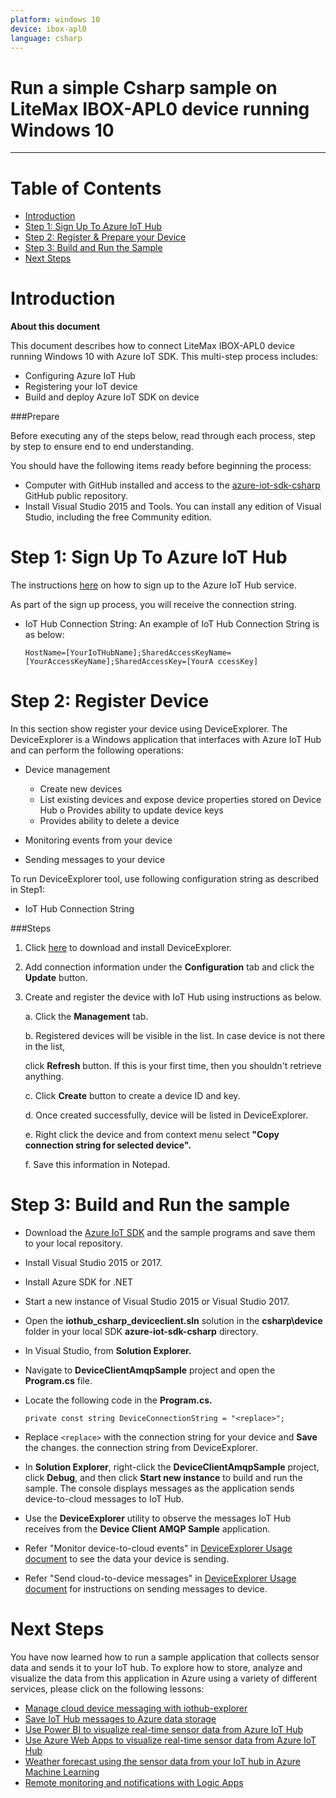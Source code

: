```yaml
---
platform: windows 10
device: ibox-apl0
language: csharp
---
```


Run a simple Csharp sample on LiteMax IBOX-APL0 device running  Windows 10
===
---

# Table of Contents

-   [Introduction](#Introduction)
-   [Step 1: Sign Up To Azure IoT Hub](#SignUpToAzureIoTHub)
-   [Step 2: Register & Prepare your Device](#Register)
-   [Step 3: Build and Run the Sample](#Build)
-   [Next Steps](#NextSteps)

<a name="Introduction"></a>
# Introduction

**About this document**

This document describes how to connect LiteMax IBOX-APL0 device running  Windows 10 with Azure IoT SDK. This multi-step process includes:
-   Configuring Azure IoT Hub
-   Registering your IoT device
-   Build and deploy Azure IoT SDK on device

###Prepare 

Before executing any of the steps below, read through each process, step by step to ensure end to end understanding. 

You should have the following items ready before beginning the process:

-   Computer with GitHub installed and access to the [azure-iot-sdk-csharp](https://github.com/Azure/azure-iot-sdk-csharp) GitHub public repository.
-   Install Visual Studio 2015 and Tools. You can install any edition of Visual Studio, including the free Community edition.

<a name="SignUpToAzureIoTHub"></a>
# Step 1: Sign Up To Azure IoT Hub

The instructions [here](https://account.windowsazure.com/signup?offer=ms-azr-0044p) on how to sign up to the Azure IoT Hub service.

As part of the sign up process, you will receive the connection string.

-   IoT Hub Connection String: An example of IoT Hub Connection String is as below:

        HostName=[YourIoTHubName];SharedAccessKeyName=[YourAccessKeyName];SharedAccessKey=[YourA ccessKey]

<a name="RegisterDevice"></a>
# Step 2: Register Device

In this section show register your device using DeviceExplorer. The DeviceExplorer is a Windows application that interfaces with Azure IoT Hub and can perform the following operations:

-   Device management
    -   Create new devices
    -   List existing devices and expose device properties stored on Device Hub o Provides ability to update device keys
    -   Provides ability to delete a device

-   Monitoring events from your device

-   Sending messages to your device

To run DeviceExplorer tool, use following configuration string as described in Step1:

-   IoT Hub Connection String

###Steps

1. Click [here](https://github.com/Azure/azure-iot-sdk-csharp/blob/master/tools/DeviceExplorer/readme.md) to download and install DeviceExplorer.

2. Add connection information under the **Configuration** tab and click the **Update** button.

3. Create and register the device with IoT Hub using instructions as below.

    a.	Click the **Management** tab.

    b.	Registered devices will be visible in the list. In case device is not there in the list,

    click **Refresh** button. If this is your first time, then you shouldn't retrieve anything.

    c. Click **Create** button to create a device ID and key.

    d. Once created successfully, device will be listed in DeviceExplorer.

    e. Right click the device and from context menu select **"Copy connection string for selected device".**

    f. Save this information in Notepad.

<a name="Build"></a>
# Step 3: Build and Run the sample

-   Download the [Azure IoT SDK](https://github.com/Azure/azure-iot-sdk-csharp) and the sample programs and save them to your local repository.
-   Install Visual Studio 2015 or 2017.

-   Install Azure SDK for .NET

-   Start a new instance of Visual Studio 2015 or Visual Studio 2017.

-   Open the **iothub\_csharp\_deviceclient.sln** solution in the **csharp\device** folder in your local SDK **azure-iot-sdk-csharp** directory.

-   In Visual Studio, from **Solution Explorer.**

-   Navigate to **DeviceClientAmqpSample** project and open the **Program.cs** file.

-   Locate the following code in the **Program.cs.**

        private const string DeviceConnectionString = "<replace>";

-   Replace `<replace>` with the connection string for your device and **Save** the changes. the connection string from DeviceExplorer.

-   In **Solution Explorer**, right-click the **DeviceClientAmqpSample** project, click **Debug**, and then click **Start new instance** to build and run the sample. The console displays messages as the application sends device-to-cloud messages to IoT Hub.

-   Use the **DeviceExplorer** utility to observe the messages IoT Hub receives from the **Device Client AMQP Sample** application.

-   Refer "Monitor device-to-cloud events" in [DeviceExplorer Usage document](https://github.com/Azure/azure-iot-sdk-csharp/blob/master/tools/DeviceExplorer/doc/how_to_use_device_explorer.md) to see the data your device is sending.
-   Refer "Send cloud-to-device messages" in [DeviceExplorer Usage document](https://github.com/Azure/azure-iot-sdk-csharp/blob/master/tools/DeviceExplorer/doc/how_to_use_device_explorer.md) for instructions on sending messages to device.

<a name="NextSteps"></a>
# Next Steps

You have now learned how to run a sample application that collects sensor data and sends it to your IoT hub. To explore how to store, analyze and visualize the data from this application in Azure using a variety of different services, please click on the following lessons:

-   [Manage cloud device messaging with iothub-explorer]
-   [Save IoT Hub messages to Azure data storage]
-   [Use Power BI to visualize real-time sensor data from Azure IoT Hub]
-   [Use Azure Web Apps to visualize real-time sensor data from Azure IoT Hub]
-   [Weather forecast using the sensor data from your IoT hub in Azure Machine Learning]
-   [Remote monitoring and notifications with Logic Apps]   

[Manage cloud device messaging with iothub-explorer]: https://docs.microsoft.com/en-us/azure/iot-hub/iot-hub-explorer-cloud-device-messaging
[Save IoT Hub messages to Azure data storage]: https://docs.microsoft.com/en-us/azure/iot-hub/iot-hub-store-data-in-azure-table-storage
[Use Power BI to visualize real-time sensor data from Azure IoT Hub]: https://docs.microsoft.com/en-us/azure/iot-hub/iot-hub-live-data-visualization-in-power-bi
[Use Azure Web Apps to visualize real-time sensor data from Azure IoT Hub]: https://docs.microsoft.com/en-us/azure/iot-hub/iot-hub-live-data-visualization-in-web-apps
[Weather forecast using the sensor data from your IoT hub in Azure Machine Learning]: https://docs.microsoft.com/en-us/azure/iot-hub/iot-hub-weather-forecast-machine-learning
[Remote monitoring and notifications with Logic Apps]: https://docs.microsoft.com/en-us/azure/iot-hub/iot-hub-monitoring-notifications-with-azure-logic-apps
[setup-devbox-windows]: https://github.com/Azure/azure-iot-sdk-csharp/blob/master/doc/devbox_setup.md
[lnk-setup-iot-hub]: ../setup_iothub.md
[lnk-manage-iot-hub]: ../manage_iot_hub.md